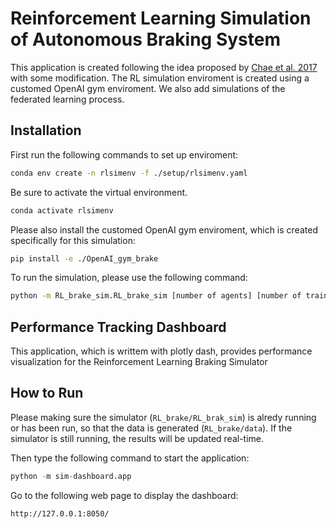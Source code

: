 # Reinforcement Learning Simulation of Autonomous Braking System

This application is created following the idea proposed by [Chae et al. 2017](https://arxiv.org/abs/1702.02302) with some modification.
The RL simulation enviroment is created using a customed OpenAI gym enviroment. We also add simulations of the federated learning process.

## Installation

First run the following commands to set up enviroment:
```sh
conda env create -n rlsimenv -f ./setup/rlsimenv.yaml

```

Be sure to activate the virtual environment.  
```sh
conda activate rlsimenv
```

Please also install the customed OpenAI gym enviroment, which is created specifically for this simulation:  
```sh
pip install -e ./OpenAI_gym_brake
```

To run the simulation, please use the following command:
```sh
python -m RL_brake_sim.RL_brake_sim [number of agents] [number of training epochs]
```

## Performance Tracking Dashboard

This application, which is writtem with plotly dash, provides performance visualization for the Reinforcement Learning Braking Simulator 

## How to Run

Please making sure the simulator (```RL_brake/RL_brak_sim```) is alredy running or has been run, so that the data is generated (```RL_brake/data```). 
If the simulator is still running, the results will be updated real-time.

Then type the following command to start the application:

```python
python -m sim-dashboard.app
```

Go to the following web page to display the dashboard:
```
http://127.0.0.1:8050/
```


